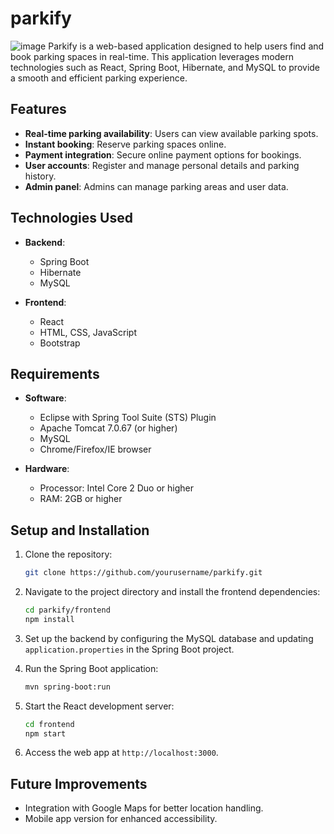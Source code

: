 # parkify
![image](https://github.com/user-attachments/assets/ae4a0806-14d9-4571-b463-6112dd0fa7cc)
Parkify is a web-based application designed to help users find and book parking spaces in real-time. This application leverages modern technologies such as React, Spring Boot, Hibernate, and MySQL to provide a smooth and efficient parking experience.

## Features

- **Real-time parking availability**: Users can view available parking spots.
- **Instant booking**: Reserve parking spaces online.
- **Payment integration**: Secure online payment options for bookings.
- **User accounts**: Register and manage personal details and parking history.
- **Admin panel**: Admins can manage parking areas and user data.

## Technologies Used

- **Backend**: 
  - Spring Boot
  - Hibernate
  - MySQL
  
- **Frontend**:
  - React
  - HTML, CSS, JavaScript
  - Bootstrap

## Requirements

- **Software**:
  - Eclipse with Spring Tool Suite (STS) Plugin
  - Apache Tomcat 7.0.67 (or higher)
  - MySQL
  - Chrome/Firefox/IE browser
  
- **Hardware**:
  - Processor: Intel Core 2 Duo or higher
  - RAM: 2GB or higher

## Setup and Installation

1. Clone the repository:

   ```bash
   git clone https://github.com/yourusername/parkify.git
   ```

2. Navigate to the project directory and install the frontend dependencies:

   ```bash
   cd parkify/frontend
   npm install
   ```

3. Set up the backend by configuring the MySQL database and updating `application.properties` in the Spring Boot project.

4. Run the Spring Boot application:

   ```bash
   mvn spring-boot:run
   ```

5. Start the React development server:

   ```bash
   cd frontend
   npm start
   ```

6. Access the web app at `http://localhost:3000`.

## Future Improvements

- Integration with Google Maps for better location handling.
- Mobile app version for enhanced accessibility.

